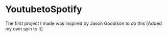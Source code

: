 # YoutubetoSpotify
The first project I made was inspired by Jason Goodison to do this [Added my own spin to it]  
